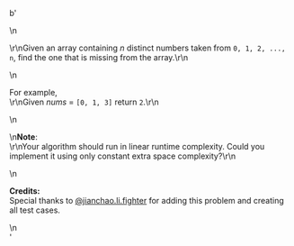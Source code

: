 b'<div class="question-description">\n<p><p>\r\nGiven an array containing <i>n</i> distinct numbers taken from <code>0, 1, 2, ..., n</code>, find the one that is missing from the array.\r\n</p>\n<p>For example,<br/>\r\nGiven <i>nums</i> = <code>[0, 1, 3]</code> return <code>2</code>.\r\n</p>\n<p>\n<b>Note</b>:<br/>\r\nYour algorithm should run in linear runtime complexity. Could you implement it using only constant extra space complexity?\r\n</p>\n<p><b>Credits:</b><br>Special thanks to <a href="https://leetcode.com/discuss/user/jianchao.li.fighter">@jianchao.li.fighter</a> for adding this problem and creating all test cases.</br></p></p>\n</div>'